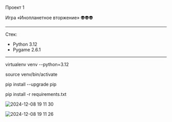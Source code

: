 Проект 1

Игра «Инопланетное вторжение» 👽👽👽
_______________________________
Стек:
- Python 3.12
- Pygame 2.6.1

________________________________
virtualenv venv --python=3.12

source venv/bin/activate

pip install --upgrade pip

pip install -r requirements.txt

![2024-12-08 19 11 30](https://github.com/user-attachments/assets/b46be149-0ecd-421f-8bcf-157f05aff419)

![2024-12-08 19 11 26](https://github.com/user-attachments/assets/29d70be5-b6ea-43f2-9753-9d835bfa563b)

